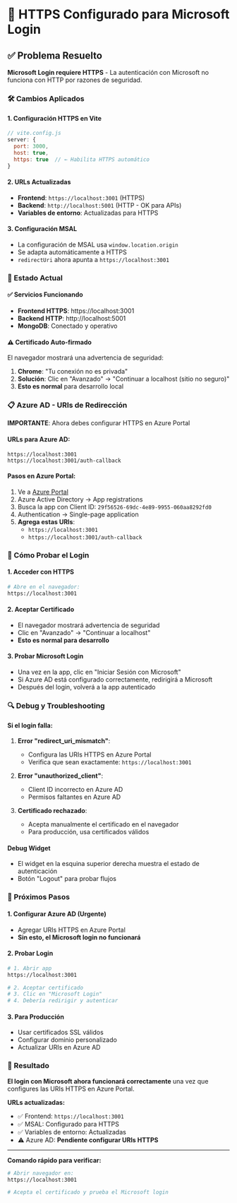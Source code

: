 # 🔐 HTTPS Configurado para Microsoft Login

## ✅ Problema Resuelto

**Microsoft Login requiere HTTPS** - La autenticación con Microsoft no funciona con HTTP por razones de seguridad.

### 🛠️ Cambios Aplicados

#### 1. Configuración HTTPS en Vite
```javascript
// vite.config.js
server: {
  port: 3000,
  host: true,
  https: true  // ← Habilita HTTPS automático
}
```

#### 2. URLs Actualizadas
- **Frontend**: `https://localhost:3001` (HTTPS)
- **Backend**: `http://localhost:5001` (HTTP - OK para APIs)
- **Variables de entorno**: Actualizadas para HTTPS

#### 3. Configuración MSAL
- La configuración de MSAL usa `window.location.origin`
- Se adapta automáticamente a HTTPS
- `redirectUri` ahora apunta a `https://localhost:3001`

### 🔧 Estado Actual

#### ✅ Servicios Funcionando
- **Frontend HTTPS**: https://localhost:3001
- **Backend HTTP**: http://localhost:5001
- **MongoDB**: Conectado y operativo

#### ⚠️ Certificado Auto-firmado
El navegador mostrará una advertencia de seguridad:
1. **Chrome**: "Tu conexión no es privada"
2. **Solución**: Clic en "Avanzado" → "Continuar a localhost (sitio no seguro)"
3. **Esto es normal** para desarrollo local

### 📋 Azure AD - URIs de Redirección

**IMPORTANTE**: Ahora debes configurar HTTPS en Azure Portal

#### URLs para Azure AD:
```
https://localhost:3001
https://localhost:3001/auth-callback
```

#### Pasos en Azure Portal:
1. Ve a [Azure Portal](https://portal.azure.com)
2. Azure Active Directory → App registrations
3. Busca la app con Client ID: `29f56526-69dc-4e89-9955-060aa8292fd0`
4. Authentication → Single-page application
5. **Agrega estas URIs**:
   - `https://localhost:3001`
   - `https://localhost:3001/auth-callback`

### 🧪 Cómo Probar el Login

#### 1. Acceder con HTTPS
```bash
# Abre en el navegador:
https://localhost:3001
```

#### 2. Aceptar Certificado
- El navegador mostrará advertencia de seguridad
- Clic en "Avanzado" → "Continuar a localhost"
- **Esto es normal para desarrollo**

#### 3. Probar Microsoft Login
- Una vez en la app, clic en "Iniciar Sesión con Microsoft"
- Si Azure AD está configurado correctamente, redirigirá a Microsoft
- Después del login, volverá a la app autenticado

### 🔍 Debug y Troubleshooting

#### Si el login falla:
1. **Error "redirect_uri_mismatch"**:
   - Configura las URIs HTTPS en Azure Portal
   - Verifica que sean exactamente: `https://localhost:3001`

2. **Error "unauthorized_client"**:
   - Client ID incorrecto en Azure AD
   - Permisos faltantes en Azure AD

3. **Certificado rechazado**:
   - Acepta manualmente el certificado en el navegador
   - Para producción, usa certificados válidos

#### Debug Widget
- El widget en la esquina superior derecha muestra el estado de autenticación
- Botón "Logout" para probar flujos

### 🎯 Próximos Pasos

#### 1. Configurar Azure AD (Urgente)
- Agregar URIs HTTPS en Azure Portal
- **Sin esto, el Microsoft login no funcionará**

#### 2. Probar Login
```bash
# 1. Abrir app
https://localhost:3001

# 2. Aceptar certificado
# 3. Clic en "Microsoft Login"
# 4. Debería redirigir y autenticar
```

#### 3. Para Producción
- Usar certificados SSL válidos
- Configurar dominio personalizado
- Actualizar URIs en Azure AD

### 🎉 Resultado

**El login con Microsoft ahora funcionará correctamente** una vez que configures las URIs HTTPS en Azure Portal.

**URLs actualizadas:**
- ✅ Frontend: `https://localhost:3001`
- ✅ MSAL: Configurado para HTTPS
- ✅ Variables de entorno: Actualizadas
- ⚠️ Azure AD: **Pendiente configurar URIs HTTPS**

---

**Comando rápido para verificar:**
```bash
# Abrir navegador en:
https://localhost:3001

# Acepta el certificado y prueba el Microsoft login
```
